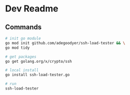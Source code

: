 # Dev Readme

## Commands
```bash
# init go module
go mod init github.com/adegoodyer/ssh-load-tester && \
go mod tidy

# get packages
go get golang.org/x/crypto/ssh

# local install
go install ssh-load-tester.go

# run
ssh-load-tester
```
